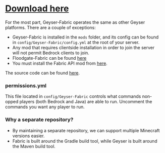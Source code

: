 # [Download here](https://ci.opencollab.dev/job/GeyserMC/job/Geyser-Fabric/job/java-1.18/lastSuccessfulBuild/artifact/build/libs/Geyser-Fabric-2.0.1-SNAPSHOT.jar)

For the most part, Geyser-Fabric operates the same as other Geyser platforms. There are a couple of exceptions:

- Geyser-Fabric is installed in the `mods` folder, and its config can be found in `config/Geyser-Fabric/config.yml` at the root of your server.
- Any mod that requires clientside installation in order to join the server will not permit Bedrock clients to join.
- Floodgate-Fabric can be found [here](https://github.com/GeyserMC/Floodgate-Fabric)
- You must install the Fabric API mod from [here](https://www.curseforge.com/minecraft/mc-mods/fabric-api).

The source code can be found [here](https://github.com/GeyserMC/Geyser-Fabric).

### permissions.yml

This file located in `config/Geyser-Fabric` controls what commands non-opped players (both Bedrock and Java) are able to run. Uncomment the commands you want any player to run.

### Why a separate repository?

- By maintaining a separate repository, we can support multiple Minecraft versions easier.
- Fabric is built around the Gradle build tool, while Geyser is built around the Maven build tool.